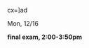 cx=]ad
<div class="change">
<div class="column_date">
<p markdown="block">

Mon, 12/16
</p>
</div>

<div class="column_recitation">
<p markdown="block">

__final exam, 2:00-3:50pm__

</p>
</div>

</div>
